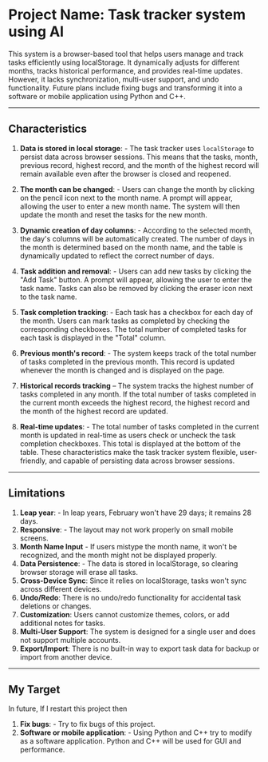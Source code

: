 # Project Name: Task tracker system using AI
This system is a browser-based tool that helps users manage and track tasks efficiently using localStorage. It dynamically adjusts for different months, tracks historical performance, and provides real-time updates. However, it lacks synchronization, multi-user support, and undo functionality. Future plans include fixing bugs and transforming it into a software or mobile application using Python and C++.
<hr>

## Characteristics
1. **Data is stored in local storage**: - The task tracker uses `localStorage` to persist data across browser sessions. This means that the tasks, month, previous record, highest record, and the month of the highest record will remain available even after the browser is closed and reopened. 

2. **The month can be changed**: - Users can change the month by clicking on the pencil icon next to the month name. A prompt will appear, allowing the user to enter a new month name. The system will then update the month and reset the tasks for the new month.

3. **Dynamic creation of day columns**: - According to the selected month, the day's columns will be automatically created. The number of days in the month is determined based on the month name, and the table is dynamically updated to reflect the correct number of days.

4. **Task addition and removal**: - Users can add new tasks by clicking the "Add Task" button. A prompt will appear, allowing the user to enter the task name. Tasks can also be removed by clicking the eraser icon next to the task name.

5. **Task completion tracking**: - Each task has a checkbox for each day of the month. Users can mark tasks as completed by checking the corresponding checkboxes. The total number of completed tasks for each task is displayed in the "Total" column.

6. **Previous month's record**: - The system keeps track of the total number of tasks completed in the previous month. This record is updated whenever the month is changed and is displayed on the page.

7. **Historical records tracking** – The system tracks the highest number of tasks completed in any month. If the total number of tasks completed in the current month exceeds the highest record, the highest record and the month of the highest record are updated.

8. **Real-time updates**: - The total number of tasks completed in the current month is updated in real-time as users check or uncheck the task completion checkboxes. This total is displayed at the bottom of the table. These characteristics make the task tracker system flexible, user-friendly, and capable of persisting data across browser sessions.
<hr>

## Limitations
1. **Leap year**: - In leap years, February won't have 29 days; it remains 28 days.
2. **Responsive**: - The layout may not work properly on small mobile screens.
3. **Month Name Input** - If users mistype the month name, it won't be recognized, and the month might not be displayed properly.
3. **Data Persistence**: - The data is stored in localStorage, so clearing browser storage will erase all tasks.
4. **Cross-Device Sync**: Since it relies on localStorage, tasks won't sync across different devices.
5. **Undo/Redo**: There is no undo/redo functionality for accidental task deletions or changes.
6. **Customization**: Users cannot customize themes, colors, or add additional notes for tasks.
7. **Multi-User Support**: The system is designed for a single user and does not support multiple accounts.
8. **Export/Import**: There is no built-in way to export task data for backup or import from another device.

<hr>

## My Target
In future, If I restart this project then 
1. **Fix bugs**: - Try to fix bugs of this project.
2. **Software or mobile application**: - Using Python and C++ try to modify as a software application. Python and C++ will be used for GUI and performance.